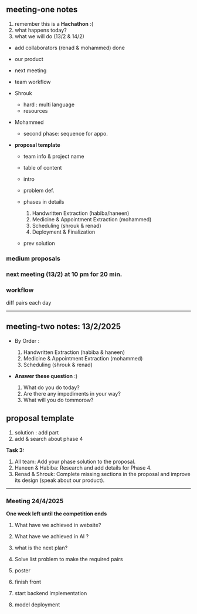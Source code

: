 ## **meeting-one notes**

1. remember this is a **Hachathon** :(
2. what happens today?
3. what we will do (13/2 & 14/2)

- add collaborators (renad & mohammed) done
- our product
- next meeting
- team workflow


- Shrouk 
    - hard : multi language 
    - resources

- Mohammed
    - second phase: sequence for appo.

- **proposal template** 

    - team info & project name
    - table of content
    - intro
    - problem def.

    - phases in details
        1. Handwritten Extraction  (habiba/haneen) 
        2. Medicine & Appointment Extraction (mohammed) 
        3. Scheduling (shrouk & renad)
        4. Deployment & Finalization 

    - prev solution


### medium proposals

### next meeting (13/2) at 10 pm for 20 min.

### workflow

diff pairs each day


---

## **meeting-two notes: 13/2/2025**

- By Order :

    1. Handwritten Extraction  (habiba & haneen) 
    2. Medicine & Appointment Extraction (mohammed) 
    3. Scheduling (shrouk & renad)
        

- **Answer these question** :)

    1. What do you do today?
    2. Are there any impediments in your way?
    3. What will you do tommorow?
    
## proposal template
1. solution : add part 
2. add & search about phase 4

**Task 3:**

1. All team: Add your phase solution to the proposal.  
2. Haneen & Habiba: Research and add details for Phase 4.  
3. Renad & Shrouk: Complete missing sections in the proposal and improve  its design (speak about our product).



--------------------


### **Meeting 24/4/2025**

**One week left until the competition ends**

1. What have we achieved in website?

2. What have we achieved in AI ?

3. what is the next plan?

1. Solve list problem to make the required pairs
2. poster
3. finish front
4. start backend implementation
5. model deployment